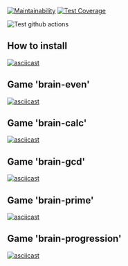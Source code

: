 [![Maintainability](https://api.codeclimate.com/v1/badges/4bdea98edd13a0f6b872/maintainability)](https://codeclimate.com/github/VladimirChudovskiy/frontend-project-lvl1/maintainability)
[![Test Coverage](https://api.codeclimate.com/v1/badges/4bdea98edd13a0f6b872/test_coverage)](https://codeclimate.com/github/VladimirChudovskiy/frontend-project-lvl1/test_coverage)

![Test github actions](https://github.com/VladimirChudovskiy/frontend-project-lvl1/workflows/Test%20github%20actions/badge.svg)


## How to install
[![asciicast](https://asciinema.org/a/TqnUurErQLE2X1RsJK514LmGC.svg)](https://asciinema.org/a/TqnUurErQLE2X1RsJK514LmGC)

## Game 'brain-even'
[![asciicast](https://asciinema.org/a/FFMPagoWcaBtojKXPGFlJ7ruA.svg)](https://asciinema.org/a/FFMPagoWcaBtojKXPGFlJ7ruA)

## Game 'brain-calc'
[![asciicast](https://asciinema.org/a/s3u0WcVnVMPBQxJrSl5BH7iYA.svg)](https://asciinema.org/a/s3u0WcVnVMPBQxJrSl5BH7iYA)

## Game 'brain-gcd'
[![asciicast](https://asciinema.org/a/qijVoGFjZVAwse3LOLyOfcErZ.svg)](https://asciinema.org/a/qijVoGFjZVAwse3LOLyOfcErZ)

## Game 'brain-prime'
[![asciicast](https://asciinema.org/a/BZ4FEv8YNy8bWZEgIWtitZKxC.svg)](https://asciinema.org/a/BZ4FEv8YNy8bWZEgIWtitZKxC)

## Game 'brain-progression'
[![asciicast](https://asciinema.org/a/kbwawJA8soJspWz6tIV9r7FC1.svg)](https://asciinema.org/a/kbwawJA8soJspWz6tIV9r7FC1)

